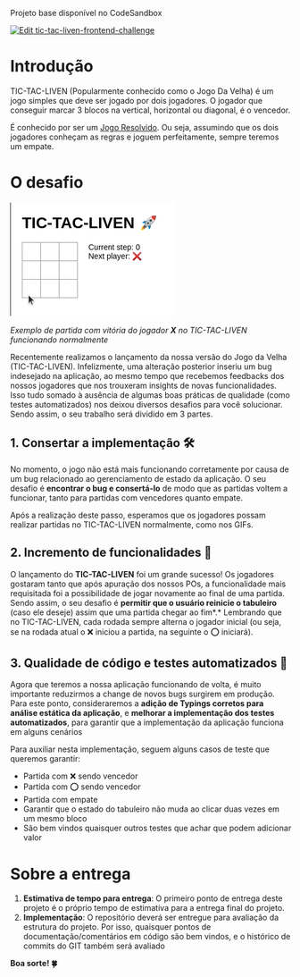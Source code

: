 Projeto base disponível no CodeSandbox

[![Edit tic-tac-liven-frontend-challenge](https://codesandbox.io/static/img/play-codesandbox.svg)](https://codesandbox.io/s/tic-tac-liven-frontend-challenge-b5bej?fontsize=14&hidenavigation=1&theme=dark)

# Introdução

TIC-TAC-LIVEN (Popularmente conhecido como o Jogo Da Velha) é um jogo simples que deve ser jogado por dois jogadores. O jogador que conseguir marcar 3 blocos na vertical, horizontal ou diagonal, é o vencedor.

É conhecido por ser um [Jogo Resolvido](https://pt.wikipedia.org/wiki/Jogo_resolvido). Ou seja, assumindo que os dois jogadores conheçam as regras e joguem perfeitamente, sempre teremos um empate.

# O desafio

![win.gif](win.gif)

_Exemplo de partida com vitória do jogador **X** no TIC-TAC-LIVEN funcionando normalmente_

Recentemente realizamos o lançamento da nossa versão do Jogo da Velha (TIC-TAC-LIVEN). Infelizmente, uma alteração posterior inseriu um bug indesejado na aplicação, ao mesmo tempo que recebemos feedbacks dos nossos jogadores que nos trouxeram insights de novas funcionalidades. Isso tudo somado à ausência de algumas boas práticas de qualidade (como testes automatizados) nos deixou diversos desafios para você solucionar. Sendo assim, o seu trabalho será dividido em 3 partes.

## 1. Consertar a implementação 🛠️

No momento, o jogo não está mais funcionando corretamente por causa de um bug relacionado ao gerenciamento de estado da aplicação. O seu desafio é **encontrar o bug e consertá-lo** de modo que as partidas voltem a funcionar, tanto para partidas com vencedores quanto empate.

Após a realização deste passo, esperamos que os jogadores possam realizar partidas no TIC-TAC-LIVEN normalmente, como nos GIFs.

## 2. Incremento de funcionalidades 🚩

O lançamento do **TIC-TAC-LIVEN** foi um grande sucesso! Os jogadores gostaram tanto que após apuração dos nossos POs, a funcionalidade mais requisitada foi a possibilidade de jogar novamente ao final de uma partida. Sendo assim, o seu desafio é **permitir que o usuário reinicie o tabuleiro** (caso ele deseje) assim que uma partida chegar ao fim*.* Lembrando que no TIC-TAC-LIVEN, cada rodada sempre alterna o jogador inicial (ou seja, se na rodada atual o ❌ iniciou a partida, na seguinte o ⭕ iniciará).

## 3. Qualidade de código e testes automatizados 🧪

Agora que teremos a nossa aplicação funcionando de volta, é muito importante reduzirmos a change de novos bugs surgirem em produção. Para este ponto, consideraremos a **adição de Typings corretos para análise estática da aplicação**, e **melhorar a implementação dos testes automatizados**, para garantir que a implementação da aplicação funciona em alguns cenários

Para auxiliar nesta implementação, seguem alguns casos de teste que queremos garantir:

- Partida com ❌ sendo vencedor
- Partida com ⭕ sendo vencedor
- Partida com empate
- Garantir que o estado do tabuleiro não muda ao clicar duas vezes em um mesmo bloco
- São bem vindos quaisquer outros testes que achar que podem adicionar valor

# Sobre a entrega

1. **Estimativa de tempo para entrega**: O primeiro ponto de entrega deste projeto é o próprio tempo de estimativa para a entrega final do projeto.
2. **Implementação**: O repositório deverá ser entregue para avaliação da estrutura do projeto. Por isso, quaisquer pontos de documentação/comentários em código são bem vindos, e o histórico de commits do GIT também será avaliado

**Boa sorte! 🍀**
